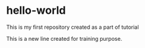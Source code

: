# hello-world
This is my first repository created as a part of tutorial

This is a new line created for training purpose.
